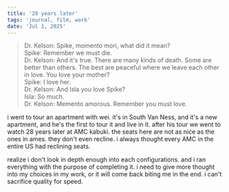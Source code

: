 ```yaml
---
title: '28 years later'
tags: 'journal, film, work'
date: 'Jul 1, 2025'
---
```


> Dr. Kelson: Spike, momento mori, what did it mean?  
> Spike: Remember we must die.  
> Dr. Kelson: And it's true. There are many kinds of death. Some are better than others. The best are peaceful where we leave each other in love. You love your mother?  
> Spike: I love her.  
> Dr. Kelson: And Isla you love Spike?  
> Isla: So much.  
> Dr. Kelson: Memento amorous. Remember you must love.

i went to tour an apartment with wei. it's in South Van Ness, and it's a new apartment, and he's the first to tour it and live in it. after his tour we went to watch 28 years later at AMC kabuki. the seats here are not as nice as the ones in ames. they don't even recline. i always thought every AMC in the entire US had reclining seats.

realize i don't look in depth enough into each configurations. and i ran everything with the purpose of completing it. i need to give more thought into my choices in my work, or it will come back biting me in the end. i can't sacrifice quality for speed.
